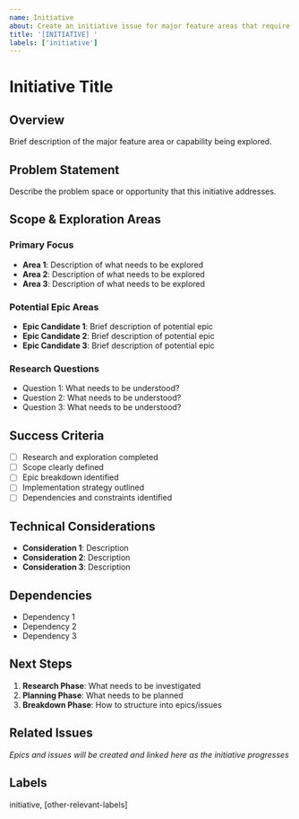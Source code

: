```yaml
---
name: Initiative
about: Create an initiative issue for major feature areas that require exploration and planning
title: '[INITIATIVE] '
labels: ['initiative']
---
```


# Initiative Title

## Overview
Brief description of the major feature area or capability being explored.

## Problem Statement
Describe the problem space or opportunity that this initiative addresses.

## Scope & Exploration Areas

### Primary Focus
- **Area 1**: Description of what needs to be explored
- **Area 2**: Description of what needs to be explored
- **Area 3**: Description of what needs to be explored

### Potential Epic Areas
- **Epic Candidate 1**: Brief description of potential epic
- **Epic Candidate 2**: Brief description of potential epic
- **Epic Candidate 3**: Brief description of potential epic

### Research Questions
- Question 1: What needs to be understood?
- Question 2: What needs to be understood?
- Question 3: What needs to be understood?

## Success Criteria
- [ ] Research and exploration completed
- [ ] Scope clearly defined
- [ ] Epic breakdown identified
- [ ] Implementation strategy outlined
- [ ] Dependencies and constraints identified

## Technical Considerations
- **Consideration 1**: Description
- **Consideration 2**: Description
- **Consideration 3**: Description

## Dependencies
- Dependency 1
- Dependency 2
- Dependency 3

## Next Steps
1. **Research Phase**: What needs to be investigated
2. **Planning Phase**: What needs to be planned
3. **Breakdown Phase**: How to structure into epics/issues

## Related Issues
*Epics and issues will be created and linked here as the initiative progresses*

## Labels
initiative, [other-relevant-labels]
